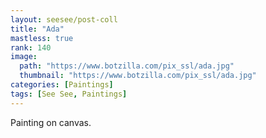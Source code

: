 ```yaml
---
layout: seesee/post-coll
title: "Ada"
mastless: true
rank: 140
image:
  path: "https://www.botzilla.com/pix_ssl/ada.jpg"
  thumbnail: "https://www.botzilla.com/pix_ssl/ada.jpg"
categories: [Paintings]
tags: [See See, Paintings]
---
```


Painting on canvas.



